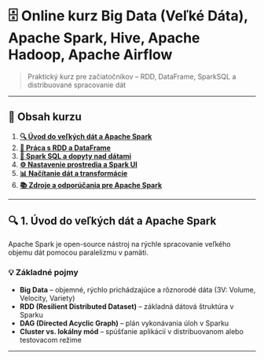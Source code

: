 # 🗄️ Online kurz Big Data (Veľké Dáta), Apache Spark, Hive, Apache Hadoop, Apache Airflow

> Praktický kurz pre začiatočníkov – RDD, DataFrame, SparkSQL a distribuované spracovanie dát

---

## 📘 Obsah kurzu

01. [**🔍 Úvod do veľkých dát a Apache Spark**](#uvod-spark)
02. [**🧱 Práca s RDD a DataFrame**](#rdd-dataframe)
03. [**🧠 Spark SQL a dopyty nad dátami**](#spark-sql)
04. [**⚙️ Nastavenie prostredia a Spark UI**](#nastavenie)
05. [**📊 Načítanie dát a transformácie**](#transformacie)
06. [**📚 Zdroje a odporúčania pre Apache Spark**](#zdroje)

---

<a name="uvod-spark"></a>
## 🔍 1. Úvod do veľkých dát a Apache Spark

Apache Spark je open-source nástroj na rýchle spracovanie veľkého objemu dát pomocou paralelizmu v pamäti.

### 💡 Základné pojmy

- **Big Data** – objemné, rýchlo prichádzajúce a rôznorodé dáta (3V: Volume, Velocity, Variety)
- **RDD (Resilient Distributed Dataset)** – základná dátová štruktúra v Sparku
- **DAG (Directed Acyclic Graph)** – plán vykonávania úloh v Sparku
- **Cluster vs. lokálny mód** – spúšťanie aplikácií v distribuovanom alebo testovacom režime

---

